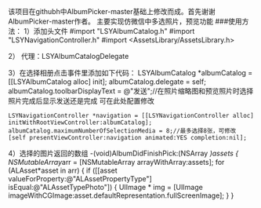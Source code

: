 该项目在githubh中AlbumPicker-master基础上修改而成。首先谢谢AlbumPicker-master作者。
主要实现仿微信中多选照片，预览功能
###使用方法：
1）添加头文件
#import "LSYAlbumCatalog.h"
#import "LSYNavigationController.h"
#import <AssetsLibrary/AssetsLibrary.h>

2）
代理：LSYAlbumCatalogDelegate

3）在选择相册点击事件里添加如下代码：
LSYAlbumCatalog *albumCatalog = [[LSYAlbumCatalog alloc] init];
    albumCatalog.delegate = self;
    albumCatalog.toolbarDisplayText = @"发送";//在照片缩略图和预览照片时选择照片完成后显示发送还是完成 可在此处配置修改
    
    LSYNavigationController *navigation = [[LSYNavigationController alloc] initWithRootViewController:albumCatalog];
    albumCatalog.maximumNumberOfSelectionMedia = 8;//最多选择8张，可修改
    [self presentViewController:navigation animated:YES completion:nil];
    
4）选择的图片返回的数组
-(void)AlbumDidFinishPick:(NSArray *)assets
{
    NSMutableArray*arr = [NSMutableArray arrayWithArray:assets];
    for (ALAsset*asset in arr) {
         if ([[asset valueForProperty:@"ALAssetPropertyType"] isEqual:@"ALAssetTypePhoto"]) {
             UIImage * img = [UIImage imageWithCGImage:asset.defaultRepresentation.fullScreenImage];
    }
}
